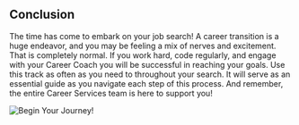## Conclusion

The time has come to embark on your job search! A career transition is a huge endeavor, and you may be feeling a mix of nerves and excitement. That is completely normal. If you work hard, code regularly, and engage with your Career Coach you will be successful in reaching your goals. Use this track as often as you need to throughout your search. It will serve as an essential guide as you navigate each step of this process. And remember, the entire Career Services team is here to support you!


![Begin Your Journey!](https://media.giphy.com/media/mx9fVEF08tyne/giphy.gif)
